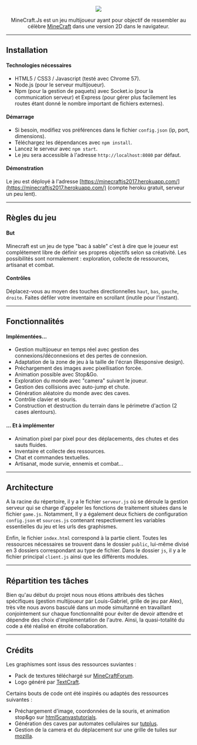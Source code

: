 <p align="center"><img src="https://minecraftjs2017.herokuapp.com/img/logo.png"></p>
<p align="center">MineCraft.Js est un jeu multijoueur ayant pour objectif de ressembler au célèbre <a href="https://minecraft.net/">MineCraft</a> dans une version 2D dans le navigateur.
</p>

---

## Installation
#### Technologies nécessaires

- HTML5 / CSS3 / Javascript (testé avec Chrome 57).
- Node.js (pour le serveur multijoueur).
- Npm (pour la gestion de paquets) avec Socket.io (pour la communication serveur) et Express (pour gérer plus facilement les routes étant donné le nombre important de fichiers externes).

#### Démarrage

- Si besoin, modifiez vos préférences dans le fichier `config.json` (ip, port, dimensions).
- Téléchargez les dépendances avec `npm install`.
- Lancez le serveur avec `npm start`.
- Le jeu sera accessible à l'adresse `http://localhost:8080` par défaut.

#### Démonstration

Le jeu est déployé à l'adresse [https://minecraftjs2017.herokuapp.com/](https://minecraftjs2017.herokuapp.com/) (compte heroku gratuit, serveur un peu lent).

---

## Règles du jeu
#### But

Minecraft est un jeu de type "bac à sable" c'est à dire que le joueur est complétement libre de définir ses propres objectifs selon sa créativité. Les possibilités sont normalement : exploration, collecte de ressources, artisanat et combat.

#### Contrôles

Déplacez-vous au moyen des touches directionnelles `haut`, `bas`, `gauche`, `droite`. Faites défiler votre inventaire en scrollant (inutile pour l'instant).

---

## Fonctionnalités
#### Implémentées...

- Gestion multijoueur en temps réel avec gestion des connexions/déconnexions et des pertes de connexion.
- Adaptation de la zone de jeu à la taille de l'écran (Responsive design).
- Préchargement des images avec pixellisation forcée.
- Animation possible avec Stop&Go.
- Exploration du monde avec "camera" suivant le joueur.
- Gestion des collisions avec auto-jump et chute.
- Génération aléatoire du monde avec des caves.
- Contrôle clavier et souris.
- Construction et destruction du terrain dans le périmetre d'action (2 cases alentours).

#### ... Et à implémenter
- Animation pixel par pixel pour des déplacements, des chutes et des sauts fluides.
- Inventaire et collecte des ressources.
- Chat et commandes textuelles.
- Artisanat, mode survie, ennemis et combat...

---

## Architecture

A la racine du répertoire, il y a le fichier `serveur.js` où se déroule la gestion serveur qui se charge d'appeler les fonctions de traitement situées dans le fichier `game.js`. Notamment,
Il y a également deux fichiers de configuration `config.json` et `sources.js` contenant respectivement les variables essentielles du jeu et les urls des graphismes.

Enfin, le fichier `index.html` correspond à la partie client. Toutes les ressources nécessaires se trouvent dans le dossier `public`, lui-même divisé en 3 dossiers correspondant au type de fichier. Dans le dossier `js`, il y a le fichier principal `client.js` ainsi que les différents modules.

---

## Répartition tes tâches

Bien qu'au début du projet nous nous étions attribués des tâches spécifiques (gestion multijoueur par Louis-Gabriel, grille de jeu par Alex), très vite nous avons basculé dans un mode simultanné en travaillant conjointement sur chaque fonctionnalité pour éviter de devoir attendre et dépendre des choix d'implémentation de l'autre. Ainsi, la quasi-totalité du code a été réalisé en étroite collaboration.

---

## Crédits

Les graphismes sont issus des ressources suviantes :
- Pack de textures téléchargé sur  [MineCraftForum](http://www.minecraftforum.net/forums/mapping-and-modding/resource-packs/resource-pack-discussion/1249790-16x-32x-64x-1-8-the-default-texture-files?comment=1).
- Logo généré par [TextCraft](https://textcraft.net/).

Certains bouts de code ont été inspirés ou adaptés des ressources suivantes :
- Préchargement d'image, coordonnées de la souris, et animation stop&go sur  [html5canvastutorials](http://www.html5canvastutorials.com/).
- Génération des caves par automates cellulaires sur [tutplus](https://gamedevelopment.tutsplus.com/tutorials/generate-random-cave-levels-using-cellular-automata--gamedev-9664).
- Gestion de la camera et du déplacement sur une grille de tuiles sur [mozilla](https://developer.mozilla.org/en-US/docs/Games/Techniques/Tilemaps/Square_tilemaps_implementation:_Scrolling_maps).
